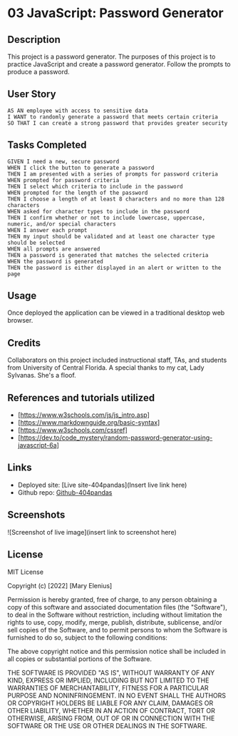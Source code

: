 # 03 JavaScript: Password Generator

## Description

This project is a password generator. The purposes of this project is to practice JavaScript and create a password generator. Follow the prompts to produce a password.

## User Story

```
AS AN employee with access to sensitive data
I WANT to randomly generate a password that meets certain criteria
SO THAT I can create a strong password that provides greater security
```

## Tasks Completed

```
GIVEN I need a new, secure password
WHEN I click the button to generate a password
THEN I am presented with a series of prompts for password criteria
WHEN prompted for password criteria
THEN I select which criteria to include in the password
WHEN prompted for the length of the password
THEN I choose a length of at least 8 characters and no more than 128 characters
WHEN asked for character types to include in the password
THEN I confirm whether or not to include lowercase, uppercase, numeric, and/or special characters
WHEN I answer each prompt
THEN my input should be validated and at least one character type should be selected
WHEN all prompts are answered
THEN a password is generated that matches the selected criteria
WHEN the password is generated
THEN the password is either displayed in an alert or written to the page
```

## Usage

Once deployed the application can be viewed in a traditional desktop web browser.

## Credits
Collaborators on this project included instructional staff, TAs, and students from University of Central Florida.
 A special thanks to my cat, Lady Sylvanas. She's a floof.

 ## References and tutorials utilized
* [https://www.w3schools.com/js/js_intro.asp]
* [https://www.markdownguide.org/basic-syntax]
* [https://www.w3schools.com/cssref]
* [https://dev.to/code_mystery/random-password-generator-using-javascript-6a]


## Links
* Deployed site: [Live site-404pandas](Insert live link here)
* Github repo: [Github-404pandas](https://github.com/404pandas/working-portfolio)

## Screenshots
![Screenshot of live image](insert link to screenshot here)

## License

MIT License

Copyright (c) [2022] [Mary Elenius]

Permission is hereby granted, free of charge, to any person obtaining a copy
of this software and associated documentation files (the "Software"), to deal
in the Software without restriction, including without limitation the rights
to use, copy, modify, merge, publish, distribute, sublicense, and/or sell
copies of the Software, and to permit persons to whom the Software is
furnished to do so, subject to the following conditions:

The above copyright notice and this permission notice shall be included in all
copies or substantial portions of the Software.

THE SOFTWARE IS PROVIDED "AS IS", WITHOUT WARRANTY OF ANY KIND, EXPRESS OR
IMPLIED, INCLUDING BUT NOT LIMITED TO THE WARRANTIES OF MERCHANTABILITY,
FITNESS FOR A PARTICULAR PURPOSE AND NONINFRINGEMENT. IN NO EVENT SHALL THE
AUTHORS OR COPYRIGHT HOLDERS BE LIABLE FOR ANY CLAIM, DAMAGES OR OTHER
LIABILITY, WHETHER IN AN ACTION OF CONTRACT, TORT OR OTHERWISE, ARISING FROM,
OUT OF OR IN CONNECTION WITH THE SOFTWARE OR THE USE OR OTHER DEALINGS IN THE
SOFTWARE.